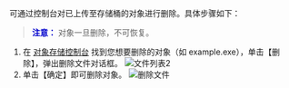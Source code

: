 可通过控制台对已上传至存储桶的对象进行删除。具体步骤如下：
>**<font color="#0000cc">注意：</font>**
对象一旦删除，不可恢复。

1. 在 [对象存储控制台](http://console.tce.fsphere.cn/cos4) 找到您想要删除的对象（如 example.exe），单击【删除】，弹出删除文件对话框。
  ![文件列表2](http://imgcache.tce.fsphere.cn/static/mc.qcloudimg.com/static/img/18ed2294f880e3e886fc0159d91a52d4/image.png)
2. 单击【确定】即可删除对象。
  ![删除文件](http://imgcache.tce.fsphere.cn/static/mc.qcloudimg.com/static/img/4cbfb138030c5f141279f1dc1916f16b/image.png)
